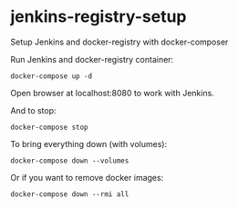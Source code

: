 # jenkins-registry-setup
Setup Jenkins and docker-registry with docker-composer

Run Jenkins and docker-registry container:

```
docker-compose up -d

```
Open browser at localhost:8080 to work with Jenkins.

And to stop:

```
docker-compose stop

```
To bring everything down (with volumes):

```
docker-compose down --volumes

```
Or if you want to remove docker images:

```
docker-compose down --rmi all

```
